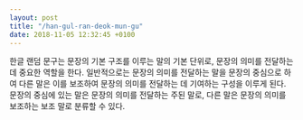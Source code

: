 ```yaml
---
layout: post
title: "/han-gul-ran-deok-mun-gu"
date: 2018-11-05 12:32:45 +0100
---
```


한글 랜덤 문구는 문장의 기본 구조를 이루는 말의 기본 단위로, 문장의 의미를 전달하는 데 중요한 역할을 한다. 일반적으로는 문장의 의미를 전달하는 말을 문장의 중심으로 하여 다른 말은 이를 보조하여 문장의 의미를 전달하는 데 기여하는 구성을 이루게 된다. 문장의 중심에 있는 말은 문장의 의미를 전달하는 주된 말로, 다른 말은 문장의 의미를 보조하는 보조 말로 분류할 수 있다.
